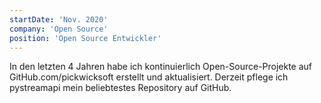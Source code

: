 ```yaml
---
startDate: 'Nov. 2020'
company: 'Open Source'
position: 'Open Source Entwickler'
---
```


In den letzten 4 Jahren habe ich kontinuierlich Open-Source-Projekte auf GitHub.com/pickwicksoft erstellt und aktualisiert. Derzeit pflege ich pystreamapi mein beliebtestes Repository auf GitHub.
